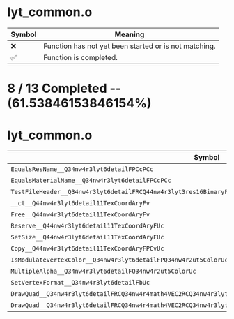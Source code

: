 # lyt_common.o
| Symbol | Meaning 
| ------------- | ------------- 
| :x: | Function has not yet been started or is not matching. 
| :white_check_mark: | Function is completed. 


# 8 / 13 Completed -- (61.53846153846154%)
# lyt_common.o
| Symbol | Decompiled? |
| ------------- | ------------- |
| `EqualsResName__Q34nw4r3lyt6detailFPCcPCc` | :white_check_mark: |
| `EqualsMaterialName__Q34nw4r3lyt6detailFPCcPCc` | :white_check_mark: |
| `TestFileHeader__Q34nw4r3lyt6detailFRCQ44nw4r3lyt3res16BinaryFileHeaderUl` | :white_check_mark: |
| `__ct__Q44nw4r3lyt6detail11TexCoordAryFv` | :white_check_mark: |
| `Free__Q44nw4r3lyt6detail11TexCoordAryFv` | :white_check_mark: |
| `Reserve__Q44nw4r3lyt6detail11TexCoordAryFUc` | :x: |
| `SetSize__Q44nw4r3lyt6detail11TexCoordAryFUc` | :white_check_mark: |
| `Copy__Q44nw4r3lyt6detail11TexCoordAryFPCvUc` | :white_check_mark: |
| `IsModulateVertexColor__Q34nw4r3lyt6detailFPQ34nw4r2ut5ColorUc` | :x: |
| `MultipleAlpha__Q34nw4r3lyt6detailFQ34nw4r2ut5ColorUc` | :x: |
| `SetVertexFormat__Q34nw4r3lyt6detailFbUc` | :white_check_mark: |
| `DrawQuad__Q34nw4r3lyt6detailFRCQ34nw4r4math4VEC2RCQ34nw4r3lyt4SizeUcPA4_CQ34nw4r4math4VEC2PCQ34nw4r2ut5Color` | :x: |
| `DrawQuad__Q34nw4r3lyt6detailFRCQ34nw4r4math4VEC2RCQ34nw4r3lyt4SizeUcPA4_CQ34nw4r4math4VEC2PCQ34nw4r2ut5ColorUc` | :x: |
